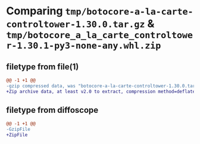 # Comparing `tmp/botocore-a-la-carte-controltower-1.30.0.tar.gz` & `tmp/botocore_a_la_carte_controltower-1.30.1-py3-none-any.whl.zip`

## filetype from file(1)

```diff
@@ -1 +1 @@
-gzip compressed data, was "botocore-a-la-carte-controltower-1.30.0.tar", last modified: Tue Jul  4 01:44:21 2023, max compression
+Zip archive data, at least v2.0 to extract, compression method=deflate
```

## filetype from diffoscope

```diff
@@ -1 +1 @@
-GzipFile
+ZipFile
```

